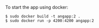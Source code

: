 To start the app using docker:
```
$ sudo docker build -t angapp:2 .
$ sudo docker run -p 4200:4200 angapp:2
```